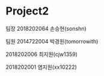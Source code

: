 # Project2

팀장
2018202064 손승현(sonshn)

팀원
2014722004 박경원(tomorrowith)

2018202006 최지원(cjw1359)


2018202001 염지원(xx10222)

